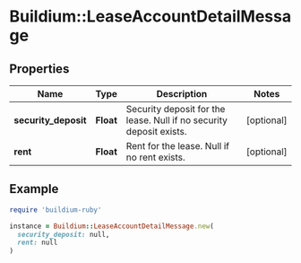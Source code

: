 # Buildium::LeaseAccountDetailMessage

## Properties

| Name | Type | Description | Notes |
| ---- | ---- | ----------- | ----- |
| **security_deposit** | **Float** | Security deposit for the lease. Null if no security deposit exists. | [optional] |
| **rent** | **Float** | Rent for the lease. Null if no rent exists. | [optional] |

## Example

```ruby
require 'buildium-ruby'

instance = Buildium::LeaseAccountDetailMessage.new(
  security_deposit: null,
  rent: null
)
```

